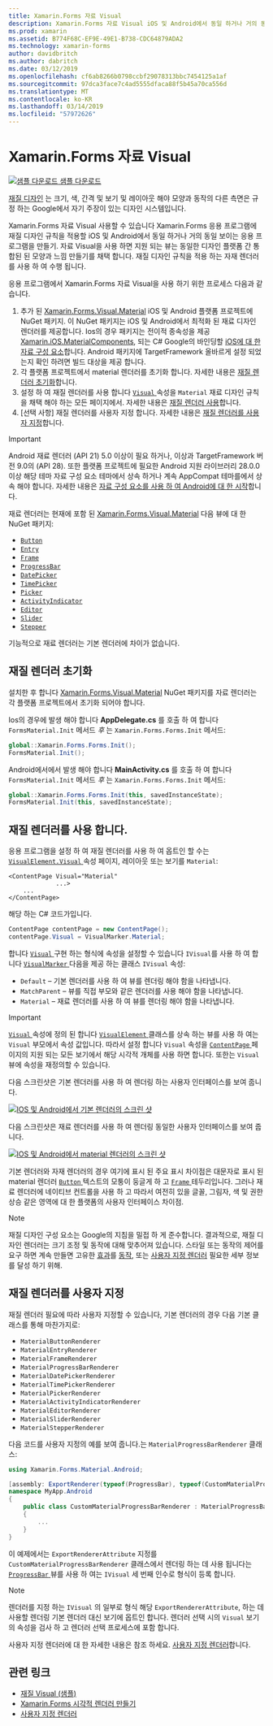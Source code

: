 ```yaml
---
title: Xamarin.Forms 자료 Visual
description: Xamarin.Forms 자료 Visual iOS 및 Android에서 동일 하거나 거의 동일 보이는 Xamarin.Forms 응용 프로그램을 만드는 데 사용할 수 있습니다.
ms.prod: xamarin
ms.assetid: B774F68C-EF9E-49E1-B738-CDC64879ADA2
ms.technology: xamarin-forms
author: davidbritch
ms.author: dabritch
ms.date: 03/12/2019
ms.openlocfilehash: cf6ab8266b0798ccbf29078313bbc7454125a1af
ms.sourcegitcommit: 97dca3face7c4ad5555dfaca88f5b45a70ca556d
ms.translationtype: MT
ms.contentlocale: ko-KR
ms.lasthandoff: 03/14/2019
ms.locfileid: "57972626"
---
```

# <a name="xamarinforms-material-visual"></a>Xamarin.Forms 자료 Visual

[![샘플 다운로드](~/media/shared/download.png) 샘플 다운로드](https://developer.xamarin.com/samples/xamarin-forms/UserInterface/VisualDemos/)

[재질 디자인](https://material.io) 는 크기, 색, 간격 및 보기 및 레이아웃 해야 모양과 동작의 다른 측면은 규정 하는 Google에서 자기 주장이 있는 디자인 시스템입니다.

Xamarin.Forms 자료 Visual 사용할 수 있습니다 Xamarin.Forms 응용 프로그램에 재질 디자인 규칙을 적용할 iOS 및 Android에서 동일 하거나 거의 동일 보이는 응용 프로그램을 만들기. 자료 Visual을 사용 하면 지원 되는 뷰는 동일한 디자인 플랫폼 간 통합된 된 모양과 느낌 만들기를 채택 합니다. 재질 디자인 규칙을 적용 하는 자재 렌더러를 사용 하 여 수행 됩니다.

응용 프로그램에서 Xamarin.Forms 자료 Visual을 사용 하기 위한 프로세스 다음과 같습니다.

1. 추가 된 [Xamarin.Forms.Visual.Material](https://www.nuget.org/packages/Xamarin.Forms.Visual.Material/) iOS 및 Android 플랫폼 프로젝트에 NuGet 패키지. 이 NuGet 패키지는 iOS 및 Android에서 최적화 된 재료 디자인 렌더러를 제공합니다. Ios의 경우 패키지는 전이적 종속성을 제공 [Xamarin.iOS.MaterialComponents](https://www.nuget.org/packages/Xamarin.iOS.MaterialComponents), 되는 C# Google의 바인딩할 [iOS에 대 한 자료 구성 요소](https://material.io/develop/ios/)합니다. Android 패키지에 TargetFramework 올바르게 설정 되었는지 확인 하려면 빌드 대상을 제공 합니다.
1. 각 플랫폼 프로젝트에서 material 렌더러를 초기화 합니다. 자세한 내용은 [재질 렌더러 초기화](#initialize-material-renderers)합니다.
1. 설정 하 여 재질 렌더러를 사용 합니다 [ `Visual` ](xref:Xamarin.Forms.VisualElement.Visual) 속성을 `Material` 재료 디자인 규칙을 채택 해야 하는 모든 페이지에서. 자세한 내용은 [재질 렌더러 사용](#consume-material-renderers)합니다.
1. [선택 사항] 재질 렌더러를 사용자 지정 합니다. 자세한 내용은 [재질 렌더러를 사용자 지정](#customize-material-renderers)합니다.

> [!IMPORTANT]
> Android 재료 렌더러 (API 21) 5.0 이상이 필요 하거나, 이상과 TargetFramework 버전 9.0의 (API 28). 또한 플랫폼 프로젝트에 필요한 Android 지원 라이브러리 28.0.0 이상 해당 테마 자료 구성 요소 테마에서 상속 하거나 계속 AppCompat 테마를에서 상속 해야 합니다. 자세한 내용은 [자료 구성 요소를 사용 하 여 Android에 대 한 시작](https://github.com/material-components/material-components-android/blob/master/docs/getting-started.md)합니다.

재료 렌더러는 현재에 포함 된 [Xamarin.Forms.Visual.Material](https://www.nuget.org/packages/Xamarin.Forms.Visual.Material/) 다음 뷰에 대 한 NuGet 패키지:

- [`Button`](xref:Xamarin.Forms.Button)
- [`Entry`](xref:Xamarin.Forms.Entry)
- [`Frame`](xref:Xamarin.Forms.Frame)
- [`ProgressBar`](xref:Xamarin.Forms.ProgressBar)
- [`DatePicker`](xref:Xamarin.Forms.DatePicker)
- [`TimePicker`](xref:Xamarin.Forms.TimePicker)
- [`Picker`](xref:Xamarin.Forms.Picker)
- [`ActivityIndicator`](xref:Xamarin.Forms.ActivityIndicator)
- [`Editor`](xref:Xamarin.Forms.Editor)
- [`Slider`](xref:Xamarin.Forms.Slider)
- [`Stepper`](xref:Xamarin.Forms.Stepper)

기능적으로 재료 렌더러는 기본 렌더러에 차이가 없습니다.

## <a name="initialize-material-renderers"></a>재질 렌더러 초기화

설치한 후 합니다 [Xamarin.Forms.Visual.Material](https://www.nuget.org/packages/Xamarin.Forms.Visual.Material/) NuGet 패키지를 자료 렌더러는 각 플랫폼 프로젝트에서 초기화 되어야 합니다.

Ios의 경우에 발생 해야 합니다 **AppDelegate.cs** 를 호출 하 여 합니다 `FormsMaterial.Init` 메서드 *후* 는 `Xamarin.Forms.Forms.Init` 메서드:

```csharp
global::Xamarin.Forms.Forms.Init();
FormsMaterial.Init();
```

Android에서에서 발생 해야 합니다 **MainActivity.cs** 를 호출 하 여 합니다 `FormsMaterial.Init` 메서드 *후* 는 `Xamarin.Forms.Forms.Init` 메서드:

```csharp
global::Xamarin.Forms.Forms.Init(this, savedInstanceState);
FormsMaterial.Init(this, savedInstanceState);
```

## <a name="consume-material-renderers"></a>재질 렌더러를 사용 합니다.

응용 프로그램을 설정 하 여 재질 렌더러를 사용 하 여 옵트인 할 수는 [ `VisualElement.Visual` ](xref:Xamarin.Forms.VisualElement.Visual) 속성 페이지, 레이아웃 또는 보기를 `Material`:

```xaml
<ContentPage Visual="Material"
             ...>
    ...
</ContentPage>
```

해당 하는 C# 코드가입니다.

```csharp
ContentPage contentPage = new ContentPage();
contentPage.Visual = VisualMarker.Material;
```

합니다 [ `Visual` ](xref:Xamarin.Forms.VisualElement.Visual) 구현 하는 형식에 속성을 설정할 수 있습니다 `IVisual`를 사용 하 여 합니다 [ `VisualMarker` ](xref:Xamarin.Forms.VisualMarker) 다음을 제공 하는 클래스 `IVisual` 속성:

- `Default` – 기본 렌더러를 사용 하 여 뷰를 렌더링 해야 함을 나타냅니다.
- `MatchParent` – 뷰를 직접 부모와 같은 렌더러를 사용 해야 함을 나타냅니다.
- `Material` – 재료 렌더러를 사용 하 여 뷰를 렌더링 해야 함을 나타냅니다.

> [!IMPORTANT]
> [ `Visual` ](xref:Xamarin.Forms.VisualElement.Visual) 속성에 정의 된 합니다 [ `VisualElement` ](xref:Xamarin.Forms.VisualElement) 클래스를 상속 하는 뷰를 사용 하 여는 `Visual` 부모에서 속성 값입니다. 따라서 설정 합니다 `Visual` 속성을 [ `ContentPage` ](xref:Xamarin.Forms.ContentPage) 페이지의 지원 되는 모든 보기에서 해당 시각적 개체를 사용 하면 합니다. 또한는 `Visual` 뷰에 속성을 재정의할 수 있습니다.

다음 스크린샷은 기본 렌더러를 사용 하 여 렌더링 하는 사용자 인터페이스를 보여 줍니다.

[![IOS 및 Android에서 기본 렌더러의 스크린 샷](material-visual-images/default-renderers.png "기본 렌더러를 사용 하 여 뷰")](material-visual-images/default-renderers-large.png#lightbox)

다음 스크린샷은 재료 렌더러를 사용 하 여 렌더링 동일한 사용자 인터페이스를 보여 줍니다.

[![IOS 및 Android에서 material 렌더러의 스크린 샷](material-visual-images/material-renderers.png "재료 렌더러를 사용 하 여 뷰")](material-visual-images/material-renderers-large.png#lightbox)

기본 렌더러와 자재 렌더러의 경우 여기에 표시 된 주요 표시 차이점은 대문자로 표시 된 material 렌더러 [ `Button` ](xref:Xamarin.Forms.Button) 텍스트의 모퉁이 둥글게 하 고 [ `Frame` ](xref:Xamarin.Forms.Frame)테두리입니다. 그러나 재료 렌더러에 네이티브 컨트롤을 사용 하 고 따라서 여전히 있을 글꼴, 그림자, 색 및 권한 상승 같은 영역에 대 한 플랫폼의 사용자 인터페이스 차이점.

> [!NOTE]
> 재질 디자인 구성 요소는 Google의 지침을 밀접 하 게 준수합니다. 결과적으로, 재질 디자인 렌더러는 크기 조정 및 동작에 대해 맞추어져 있습니다. 스타일 또는 동작의 제어를 요구 하면 계속 만들면 고유한 [효과](~/xamarin-forms/app-fundamentals/effects/index.md)를 [동작](~/xamarin-forms/app-fundamentals/behaviors/index.md), 또는 [사용자 지정 렌더러](~/xamarin-forms/app-fundamentals/custom-renderer/index.md) 필요한 세부 정보를 달성 하기 위해.

## <a name="customize-material-renderers"></a>재질 렌더러를 사용자 지정

재질 렌더러 필요에 따라 사용자 지정할 수 있습니다, 기본 렌더러의 경우 다음 기본 클래스를 통해 마찬가지로:

- `MaterialButtonRenderer`
- `MaterialEntryRenderer`
- `MaterialFrameRenderer`
- `MaterialProgressBarRenderer`
- `MaterialDatePickerRenderer`
- `MaterialTimePickerRenderer`
- `MaterialPickerRenderer`
- `MaterialActivityIndicatorRenderer`
- `MaterialEditorRenderer`
- `MaterialSliderRenderer`
- `MaterialStepperRenderer`

다음 코드를 사용자 지정의 예를 보여 줍니다.는 `MaterialProgressBarRenderer` 클래스:

```csharp
using Xamarin.Forms.Material.Android;

[assembly: ExportRenderer(typeof(ProgressBar), typeof(CustomMaterialProgressBarRenderer), new[] { typeof(VisualMarker.MaterialVisual) })]
namespace MyApp.Android
{
    public class CustomMaterialProgressBarRenderer : MaterialProgressBarRenderer
    {
        ...
    }
}
```

이 예제에서는 `ExportRendererAttribute` 지정를 `CustomMaterialProgressBarRenderer` 클래스에서 렌더링 하는 데 사용 됩니다는 [ `ProgressBar` ](xref:Xamarin.Forms.ProgressBar) 뷰를 사용 하 여는 `IVisual` 세 번째 인수로 형식이 등록 합니다.

> [!NOTE]
> 렌더러를 지정 하는 `IVisual` 의 일부로 형식 해당 `ExportRendererAttribute`, 하는 데 사용할 렌더링 기본 렌더러 대신 보기에 옵트인 합니다. 렌더러 선택 시의 `Visual` 보기의 속성을 검사 하 고 렌더러 선택 프로세스에 포함 합니다.

사용자 지정 렌더러에 대 한 자세한 내용은 참조 하세요. [사용자 지정 렌더러](~/xamarin-forms/app-fundamentals/custom-renderer/index.md)합니다.

## <a name="related-links"></a>관련 링크

- [재질 Visual (샘플)](https://developer.xamarin.com/samples/xamarin-forms/UserInterface/VisualDemos/)
- [Xamarin.Forms 시각적 렌더러 만들기](create.md)
- [사용자 지정 렌더러](~/xamarin-forms/app-fundamentals/custom-renderer/index.md)
